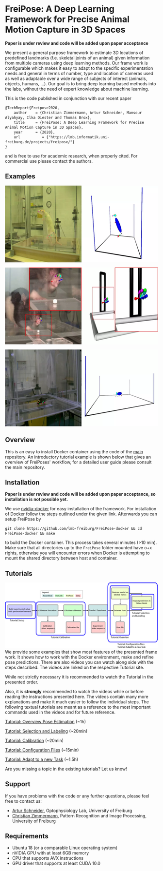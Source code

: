 # FreiPose: A Deep Learning Framework for Precise Animal Motion Capture in 3D Spaces

**Paper is under review and code will be added upon paper acceptance**


We present a general purpose framework to estimate 3D locations of predefined landmarks (f.e. skeletal joints of an animal)
 given information from multiple cameras using deep learning methods.
Our frame work is configurable which makes it easy to adapt to the specific experimentation needs and general in terms of
number, type and location of cameras used as well as adaptable over a wide range of subjects of interest (animals, objects, humans, ...). 
Our goal is to bring deep learning based methods into the labs, without the need of expert knowledge about machine learning.

This is the code published in conjunction with our recent paper
    
    @TechReport{Freipose2020,
        author    = {Christian Zimmermann, Artur Schneider, Mansour Alyahyay, Ilka Diester and Thomas Brox},
        title     = {FreiPose: A Deep Learning Framework for Precise Animal Motion Capture in 3D Spaces},
        year      = {2020},
        url          = {"https://lmb.informatik.uni-freiburg.de/projects/freipose/"}
    }
     
and is free to use for academic research, when properly cited. For commercial use please contact the authors.


## Examples

![teaser](examples/teaser.webp)

![teaser](examples/teaser_reaching.webp)

![teaser](examples/teaser_mouse.webp)

## Overview

This is an easy to install Docker container using the code of the [main](https://github.com/lmb-freiburg/FreiPose) repository.
An introductory tutorial example is shown below that gives an overview of FreiPoses' workflow, for a detailed user guide please consult the main repository.

## Installation
**Paper is under review and code will be added upon paper acceptance, so installation is not possible yet.**

We use [nvidia-docker](https://github.com/NVIDIA/nvidia-docker#quick-start) for easy installation of the framework.
For installation of Docker follow the steps outlined under the given link. Afterwards you can setup FreiPose by

    git clone https://github.com/lmb-freiburg/FreiPose-docker && cd FreiPose-docker && make 
    
to build the Docker container. This process takes several minutes (>10 min). Make sure that all directories up to the `FreiPose` folder mounted have o+x rights, otherwise you will encounter errors when Docker is attempting to mount the shared directory between host and container.
    
    
## Tutorials
![teaser](examples/workflow.png)
We provide some examples that show most features of the presented frame work. It shows how to work with the Docker 
environment, make and refine pose predictions. There are also videos you can watch along side with the steps described.
The videos are linked on the respective Tutorial site.

While not strictly necessary it is recommended to watch the Tutorial in the presented order.

Also, it is **strongly** recommended to watch the videos while or before reading the instructions presented here.
The videos contain many more explanations and make it much easier to follow the individual steps. 
The following textual tutorials are meant as a reference to the most important commands used in the videos and for 
future reference. 

[Tutorial: Overview Pose Estimation](https://github.com/lmb-freiburg/FreiPose-docker/blob/master/Tutorial_OverviewPose.md)  (~1h)

[Tutorial: Selection and Labeling](https://github.com/lmb-freiburg/FreiPose-docker/blob/master/Tutorial_SelectionLabeling.md)  (~20min)

[Tutorial: Calibration](https://github.com/lmb-freiburg/FreiPose-docker/blob/master/Tutorial_Calibration.md)  (~20min)

[Tutorial: Configuration Files](https://github.com/lmb-freiburg/FreiPose-docker/blob/master/Tutorial_Configuration.md)  (~15min)

[Tutorial: Adapt to a new Task](https://github.com/lmb-freiburg/FreiPose-docker/blob/master/Tutorial_NewTask.md)  (~1.5h)

Are you missing a topic in the existing tutorials? Let us know!


## Support
If you have problems with the code or any further questions, please feel free to contact us:


- [Artur Schneider](https://www.optophysiology.uni-freiburg.de/labmembers/artur), Optophysiology Lab, University of Freiburg
- [Christian Zimmermann](https://lmb.informatik.uni-freiburg.de/people/zimmermc/), Pattern Recognition and Image Processing, University of Freiburg
     

## Requirements

- Ubuntu 18 (or a comparable Linux operating system)
- nVIDIA GPU with at least 6GB memory
- CPU that supports AVX instructions
- GPU driver that supports at least CUDA 10.0  
